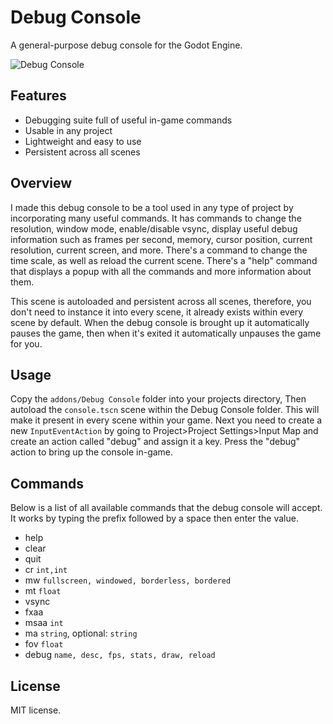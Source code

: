 # Debug Console
A general-purpose debug console for the Godot Engine.

![Debug Console](screenshots/Debug-Console-Demo.gif)
## Features
- Debugging suite full of useful in-game commands
- Usable in any project
- Lightweight and easy to use
- Persistent across all scenes

## Overview
I made this debug console to be a tool used in any type of project by incorporating many useful commands. It has commands to change the resolution, window mode, enable/disable vsync, display useful debug information such as frames per second, memory, cursor position, current resolution, current screen, and more. There's a command to change the time scale, as well as reload the current scene. There's a "help" command that displays a popup with all the commands and more information about them.

This scene is autoloaded and persistent across all scenes, therefore, you don't need to instance it into every scene, it already exists within every scene by default. When the debug console is brought up it automatically pauses the game, then when it's exited it automatically unpauses the game for you.

## Usage
Copy the `addons/Debug Console` folder into your projects directory, Then autoload the `console.tscn` scene within the Debug Console folder. This will make it present in every scene within your game. Next you need to create a new `InputEventAction` by going to Project>Project Settings>Input Map and create an action called "debug" and assign it a key. Press the "debug" action to bring up the console in-game.

## Commands
Below is a list of all available commands that the debug console will accept. It works by typing the prefix followed by a space then enter the value.
- help
- clear
- quit
- cr `int,int`
- mw `fullscreen, windowed, borderless, bordered`
- mt `float`
- vsync
- fxaa
- msaa `int`
- ma `string`, optional: `string`
- fov `float`
- debug `name, desc, fps, stats, draw, reload`

## License
MIT license.
